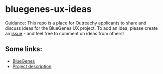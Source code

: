 # bluegenes-ux-ideas

Guidance: This repo is a place for Outreachy applicants to share and discuss ideas for the BlueGenes UX project. To add an idea, please create an [issue](https://github.com/intermine/bluegenes-ux-ideas/issues) - and feel free to comment on ideas from others! 

## Some links: 

- [BlueGenes](https://github.com/intermine/bluegenes)
- [Project description](https://www.outreachy.org/outreachy-may-2020-internship-round/communities/intermine/#end-to-end-and-integration-testing-of-bluegenes)

